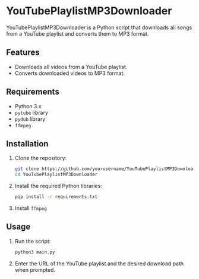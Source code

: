 # YouTubePlaylistMP3Downloader

YouTubePlaylistMP3Downloader is a Python script that downloads all songs from a YouTube playlist and converts them to MP3 format.

## Features

- Downloads all videos from a YouTube playlist.
- Converts downloaded videos to MP3 format.

## Requirements

- Python 3.x
- `pytube` library
- `pydub` library
- `ffmpeg`

## Installation

1. Clone the repository:

   ```sh
   git clone https://github.com/yourusername/YouTubePlaylistMP3Downloader.git
   cd YouTubePlaylistMP3Downloader
   ```

2. Install the required Python libraries:

   ```sh
   pip install -r requirements.txt
   ```

3. Install `ffmpeg`

## Usage

1. Run the script:

   ```sh
   python3 main.py
   ```

2. Enter the URL of the YouTube playlist and the desired download path when prompted.
